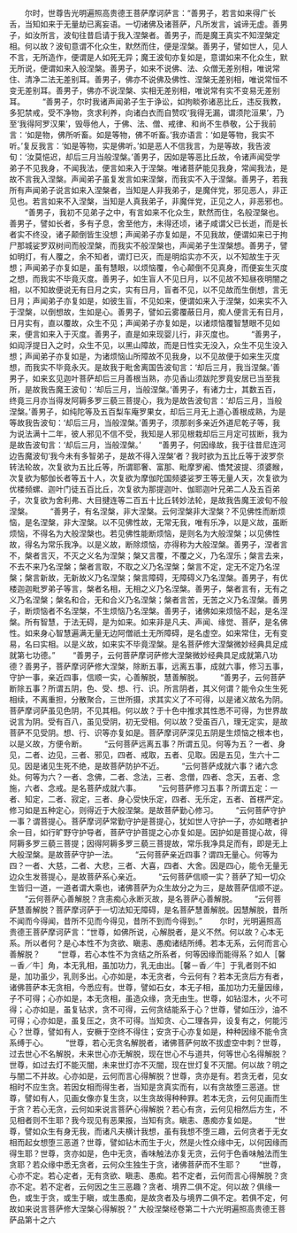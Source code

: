 <!-- { "loadSidebar": true } -->
　　尔时，世尊告光明遍照高贵德王菩萨摩诃萨言：“善男子，若言如来得广长舌，当知如来于无量劫已离妄语。一切诸佛及诸菩萨，凡所发言，诚谛无虚。善男子，如汝所言，波旬往昔启请于我入涅槃者。善男子，而是魔王真实不知涅槃定相。何以故？波旬意谓不化众生，默然而住，便是涅槃。善男子，譬如世人，见人不言，无所造作，便谓是人如死无异；魔王波旬亦复如是，意谓如来不化众生，默无所说，便谓如来入般涅槃。善男子，如来不说佛、法、众僧无差别相，唯说常住、清净二法无差别耳。善男子，佛亦不说佛及佛性、涅槃无差别相，唯说常恒不变无差别耳。善男子，佛亦不说涅槃、实相无差别相，唯说常有实不变易无差别耳。
　　“善男子，尔时我诸声闻弟子生于诤讼，如拘睒弥诸恶比丘，违反我教，多犯禁戒，受不净物，贪求利养，向诸白衣而自赞叹‘我得无漏，谓须陀洹果’，乃至‘我得阿罗汉果’，毁辱他人，于佛、法、僧、戒律、和尚不生恭敬，公于我前言：‘如是物，佛所听畜。如是等物，佛不听畜。’我亦语言：‘如是等物，我实不听。’复反我言：‘如是等物，实是佛听。’如是恶人不信我言，为是等故，我告波旬：‘汝莫悒迟，却后三月当般涅槃。’善男子，因如是等恶比丘故，令诸声闻受学弟子不见我身，不闻我法，便言如来入于涅槃。唯诸菩萨能见我身，常闻我法，是故不言我入涅槃。声闻弟子虽复发言如来涅槃，而我实不入于涅槃。善男子，若我所有声闻弟子说言如来入涅槃者，当知是人非我弟子，是魔伴党，邪见恶人，非正见也。若言如来不入涅槃，当知是人真我弟子，非魔伴党，正见之人，非恶邪也。
　　“善男子，我初不见弟子之中，有言如来不化众生，默然而住，名般涅槃也。善男子，譬如长者，多有子息，舍至他方，未得还顷，诸子咸谓父已长逝，而是长者实不终没，诸子颠倒皆生没想；声闻弟子亦复如是，不见我故，便谓如来已于拘尸那城娑罗双树间而般涅槃，而我实不般涅槃也，声闻弟子生涅槃想。善男子，譬如明灯，有人覆之，余不知者，谓灯已灭，而是明焰实亦不灭，以不知故生于灭想；声闻弟子亦复如是，虽有慧眼，以烦恼覆，令心颠倒不见真身，而便妄生灭度之想，而我实不毕竟灭度。善男子，如生盲人不见日月，以不见故不知昼夜明闇之相，以不知故便说无有日月之实，实有日月，盲者不见，以不见故而生倒想，言无日月；声闻弟子亦复如是，如彼生盲，不见如来，便谓如来入于涅槃，如来实不入于涅槃，以倒想故，生如是心。善男子，譬如云雾覆蔽日月，痴人便言无有日月，日月实有，直以覆故，众生不见；声闻弟子亦复如是，以诸烦恼覆智慧眼不见如来，便言如来入于灭度。善男子，直是如来现婴儿行，非灭度也。
　　“善男子，如阎浮提日入之时，众生不见，以黑山障故，而是日性实无没入，众生不见生没入想；声闻弟子亦复如是，为诸烦恼山所障故不见我身，以不见故便于如来生灭度想，而我实不毕竟永灭。是故我于毗舍离国告波旬言：‘却后三月，我当涅槃。’善男子，如来玄见迦叶菩萨却后三月善根当熟，亦见香山须跋陀罗竟安居已当至我所，是故我告魔王波旬：‘却后三月，当般涅槃。’善男子，有诸力士，其数五百，终竟三月亦当得发阿耨多罗三藐三菩提心，我为是故告波旬言：‘却后三月，当般涅槃。’善男子，如纯陀等及五百梨车庵罗果女，却后三月无上道心善根成熟，为是等故我告波旬：‘却后三月，当般涅槃。’善男子，须那剎多亲近外道尼乾子等，我为说法满十二年，彼人邪见不信不受，我知是人邪见根栽却后三月定可拔断，我为是故告波旬言：‘却后三月，当般涅槃。’
　　“善男子，何因缘故，我于往昔尼连河边告魔波旬‘我今未有多智弟子，是故不得入涅槃’者？我时欲为五比丘等于波罗奈转法轮故，次复欲为五比丘等，所谓耶奢、富那、毗摩罗阇、憍梵波提、须婆睺，次复欲为郁伽长者等五十人，次复欲为摩伽陀国频婆娑罗王等无量人天，次复欲为优楼频螺、迦叶门徒五百比丘，次复欲为那提迦叶、伽耶迦叶兄弟二人及五百弟子，次复欲为舍利弗、大目揵连等二百五十比丘转妙法轮，是故我告魔王波旬不般涅槃。
　　“善男子，有名涅槃，非大涅槃。云何涅槃非大涅槃？不见佛性而断烦恼，是名涅槃，非大涅槃。以不见佛性故，无常无我，唯有乐净，以是义故，虽断烦恼，不得名为大般涅槃也。若见佛性能断烦恼，是则名为大般涅槃；以见佛性故，得名为常乐我净。以是义故，断除烦恼，亦得称为大般涅槃。善男子，涅者言不，槃者言灭，不灭之义名为涅槃；槃又言覆，不覆之义，乃名涅乐；槃言去来，不去不来乃名涅槃；槃者言取，不取之义乃名涅槃；槃言不定，定无不定乃名涅槃；槃言新故，无新故义乃名涅槃；槃言障碍，无障碍义乃名涅槃。善男子，有优楼迦迦毗罗弟子等言，槃者名相，无相之义乃名涅槃。善男子，槃者言有，无有之义乃名涅槃；槃名和合，无和合义乃名涅槃；槃者言苦，无苦之义乃名涅槃。善男子，断烦恼者不名涅槃，不生烦恼乃名涅槃。善男子，诸佛如来烦恼不起，是名涅槃。所有智慧，于法无碍，是为如来。如来非是凡夫、声闻、缘觉、菩萨，是名佛性。如来身心智慧遍满无量无边阿僧祇土无所障碍，是名虚空。如来常住，无有变易，名曰实相。以是义故，如来实不毕竟涅槃。是名菩萨修大涅槃微妙经典具足成就第七功德。”
　　“善男子，云何菩萨摩诃萨修大涅槃微妙经典具足成就第八功德？善男子，菩萨摩诃萨修大涅槃，除断五事，远离五事，成就六事，修习五事，守护一事，亲近四事，信顺一实，心善解脱，慧善解脱。
　　“善男子，云何菩萨断除五事？所谓五阴，色、受、想、行、识。所言阴者，其义何谓？能令众生生死相续，不离重担，分散聚合，三世所摄，求其实义了不可得，以是诸义故名为阴。菩萨摩诃萨虽见色阴，不见其相。何以故？于十色中推求其性悉不可得，为世界故说言为阴。受有百八，虽见受阴，初无受相。何以故？受虽百八，理无定实，是故菩萨不见受阴。想、行、识等亦复如是。菩萨摩诃萨深见五阴是生烦恼之根本也，以是义故，方便令断。
　　“云何菩萨远离五事？所谓五见。何等为五？一者、身见，二者、边见，三者、邪见，四者、戒取，五者、见取。因是五见，生六十二见。因是诸见生死不绝，是故菩萨防护不近。
　　“云何菩萨成就六事？诸六念处。何等为六？一者、念佛，二者、念法，三者、念僧，四者、念天，五者、念施，六者、念戒。是名菩萨成就六事。
　　“云何菩萨修习五事？所谓五定：一者、知定，二者、寂定，三者、身心受快乐定，四者、无乐定，五者、首楞严定。修习如是五种定心，则得近于大般涅槃。是故菩萨勤心修习。
　　“云何菩萨守护一事？谓菩提心。菩萨摩诃萨常勤守护是菩提心，犹如世人守护一子，亦如瞎者护余一目，如行旷野守护导者，菩萨守护菩提之心亦复如是。因护如是菩提心故，得阿耨多罗三藐三菩提；因得阿耨多罗三藐三菩提故，常乐我净具足而有，即是无上大般涅槃。是故菩萨守护一法。
　　“云何菩萨亲近四事？谓四无量心。何等为四？一者、大慈，二者、大悲，三者、大喜，四者、大舍。因是四心，能令无量无边众生发菩提心，是故菩萨系心亲近。
　　“云何菩萨信顺一实？菩萨了知一切众生皆归一道，一道者谓大乘也，诸佛菩萨为众生故分之为三，是故菩萨信顺不逆。
　　“云何菩萨心善解脱？贪恚痴心永断灭故，是名菩萨心善解脱。
　　“云何菩萨慧善解脱？菩萨摩诃萨于一切法知无障碍，是名菩萨慧善解脱。因慧解脱，昔所不闻而今得闻，昔所不见而今得见，昔所不到而今得到。”
　　尔时，光明遍照高贵德王菩萨摩诃萨言：“世尊，如佛所说，心解脱者，是义不然。何以故？心本无系。所以者何？是心本性不为贪欲、瞋恚、愚痴诸结所缚。若本无系，云何而言心善解脱？
　　“世尊，若心本性不为贪结之所系者，何等因缘而能得系？如人［馨－香／牛］角，本无乳相，虽加功力，乳无由出。［馨－香／牛］于乳者则不如是，加功虽少，乳则多出。心亦如是，本无贪者，今云何有？若本无贪后方有者，诸佛菩萨本无贪相，今悉应有。世尊，譬如石女，本无子相，虽加功力无量因缘，子不可得；心亦如是，本无贪相，虽造众缘，贪无由生。世尊，如钻湿木，火不可得；心亦如是，虽复钻求，贪不可得，云何贪结能系于心？世尊，譬如压沙，油不可得；心亦如是，虽复压之，贪不可得。当知贪、心二理各异，设复有之，何能污心？世尊，譬如有人，安橛于空终不得住；安贪于心亦复如是，种种因缘不能令贪系缚于心。
　　“世尊，若心无贪名解脱者，诸佛菩萨何故不拔虚空中刺？世尊，过去世心不名解脱，未来世心亦无解脱，现在世心不与道共，何等世心名得解脱？世尊，如过去灯不能灭闇，未来世灯亦不灭闇，现在世灯复不灭闇。何以故？明之与闇二不并故。心亦如是，云何而言心得解脱？世尊，贪亦是有。若贪无者，见女相时不应生贪。若因女相而得生者，当知是贪真实而有，以有贪故堕三恶道。世尊，譬如有人，见画女像亦复生贪，以生贪故得种种罪。若本无贪，云何见画而生于贪？若心无贪，云何如来说言菩萨心得解脱？若心有贪，云何见相然后方生，不见相者则不生耶？我今现见有恶果报，当知有贪。瞋恚、愚痴亦复如是。
　　“世尊，譬如众生有身无我，而诸凡夫横计我想，虽有我想不堕三趣，云何贪者于无女相而起女想堕三恶道？世尊，譬如钻木而生于火，然是火性众缘中无，以何因缘而得生耶？世尊，贪亦如是，色中无贪，香味触法亦复无贪，云何于色香味触法而生贪耶？若众缘中悉无贪者，云何众生独生于贪，诸佛菩萨而不生耶？
　　“世尊，心亦不定。若心定者，无有贪欲、瞋恚、愚痴。若不定者，云何而言心得解脱？贪亦不定。若不定者，云何因之生三恶趣？贪者、境界二俱不定。何以故？俱缘一色，或生于贪，或生于瞋，或生愚痴，是故贪者及与境界二俱不定。若俱不定，何故如来说言菩萨修大涅槃心得解脱？”
大般涅槃经卷第二十六光明遍照高贵德王菩萨品第十之六
